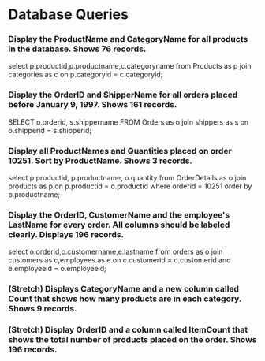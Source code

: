 # Database Queries

### Display the ProductName and CategoryName for all products in the database. Shows 76 records.

select p.productid,p.productname,c.categoryname 
from Products as p
join categories as c
 on p.categoryid = c.categoryid;

### Display the OrderID and ShipperName for all orders placed before January 9, 1997. Shows 161 records.

SELECT o.orderid, s.shippername FROM Orders as o
join shippers as s
on o.shipperid = s.shipperid;

### Display all ProductNames and Quantities placed on order 10251. Sort by ProductName. Shows 3 records.

select p.productid, p.productname, o.quantity
from OrderDetails as o
join products as p 
on p.productid = o.productid
where orderid = 10251
order by p.productname;

### Display the OrderID, CustomerName and the employee's LastName for every order. All columns should be labeled clearly. Displays 196 records.

select o.orderid,c.customername,e.lastname
from orders as o
join customers as c,employees as e
on c.customerid = o.customerid and e.employeeid = o.employeeid;

### (Stretch)  Displays CategoryName and a new column called Count that shows how many products are in each category. Shows 9 records.

### (Stretch) Display OrderID and a  column called ItemCount that shows the total number of products placed on the order. Shows 196 records. 
